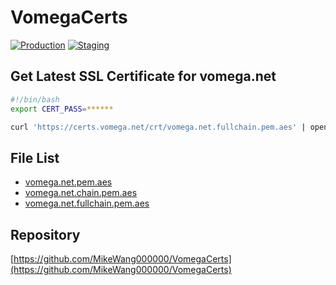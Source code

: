 # VomegaCerts

[![Production](https://github.com/MikeWang000000/VomegaCerts/actions/workflows/production.yml/badge.svg)](https://github.com/MikeWang000000/VomegaCerts/actions/workflows/production.yml) [![Staging](https://github.com/MikeWang000000/VomegaCerts/actions/workflows/staging.yml/badge.svg)](https://github.com/MikeWang000000/VomegaCerts/actions/workflows/staging.yml)

## Get Latest SSL Certificate for vomega.net

```bash
#!/bin/bash
export CERT_PASS=******

curl 'https://certs.vomega.net/crt/vomega.net.fullchain.pem.aes' | openssl enc -d -base64 -aes-256-ctr -pbkdf2 -pass 'env:CERT_PASS' -out vomega.net.crt
```

## File List

- [vomega.net.pem.aes](/crt/vomega.net.pem.aes)
- [vomega.net.chain.pem.aes](/crt/vomega.net.chain.pem.aes)
- [vomega.net.fullchain.pem.aes](/crt/vomega.net.fullchain.pem.aes)


## Repository

[https://github.com/MikeWang000000/VomegaCerts](https://github.com/MikeWang000000/VomegaCerts)
